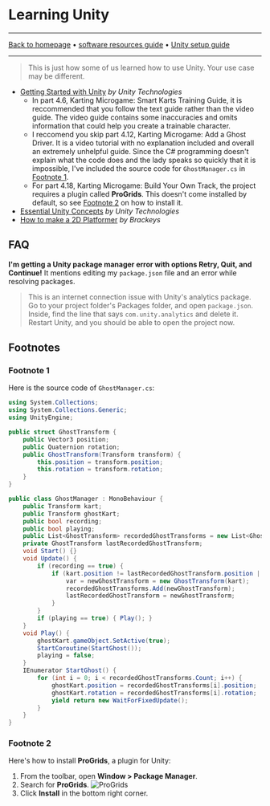 # Learning Unity

-----

[Back to homepage](../../..) • [software resources guide](..) • [Unity setup guide](..)

-----

> This is just how some of us learned how to use Unity. Your use case may be different.

* [Getting Started with Unity](https://learn.unity.com/course/getting-started-with-unity) *by Unity Technologies*
  * In part 4.6, Karting Microgame: Smart Karts Training Guide, it is reccommended that you follow the text guide rather than the video guide. The video guide contains some inaccuracies and omits information that could help you create a trainable character.
  * I reccomend you skip part 4.12, Karting Microgame: Add a Ghost Driver. It is a video tutorial with no explanation included and overall an extremely unhelpful guide. Since the C# programming doesn't explain what the code does and the lady speaks so quickly that it is impossible, I've included the source code for `GhostManager.cs` in [Footnote 1](#footnote-1).
  * For part 4.18, Karting Microgame: Build Your Own Track, the project requires a plugin called **ProGrids**. This doesn't come installed by default, so see [Footnote 2](#footnote-2) on how to install it.
* [Essential Unity Concepts](https://learn.unity.com/tutorial/essential-unity-concepts) *by Unity Technologies*
* [How to make a 2D Platformer](https://www.youtube.com/playlist?list=PLPV2KyIb3jR42oVBU6K2DIL6Y22Ry9J1c) *by Brackeys*

## FAQ

**I'm getting a Unity package manager error with options Retry, Quit, and Continue!** It mentions editing my `package.json` file and an error while resolving packages.

> This is an internet connection issue with Unity's analytics package. Go to your project folder's Packages folder, and open `package.json`. Inside, find the line that says `com.unity.analytics` and delete it. Restart Unity, and you should be able to open the project now.

## Footnotes

### Footnote 1

Here is the source code of `GhostManager.cs`:

```csharp
using System.Collections;
using System.Collections.Generic;
using UnityEngine;

public struct GhostTransform {
    public Vector3 position;
    public Quaternion rotation;
    public GhostTransform(Transform transform) {
        this.position = transform.position;
        this.rotation = transform.rotation;
    }
}

public class GhostManager : MonoBehaviour {
    public Transform kart;
    public Transform ghostKart;
    public bool recording;
    public bool playing;
    public List<GhostTransform> recordedGhostTransforms = new List<GhostTransform>();
    private GhostTransform lastRecordedGhostTransform;
    void Start() {}
    void Update() {
        if (recording == true) {
            if (kart.position != lastRecordedGhostTransform.position || kart.rotation != lastRecordedGhostTransform.rotation) {
                var = newGhostTransform = new GhostTransform(kart);
                recordedGhostTransforms.Add(newGhostTransform);
                lastRecordedGhostTransform = newGhostTransform;
            }
        }
        if (playing == true) { Play(); }
    }
    void Play() {
        ghostKart.gameObject.SetActive(true);
        StartCoroutine(StartGhost());
        playing = false;
    }
    IEnumerator StartGhost() {
        for (int i = 0; i < recordedGhostTransforms.Count; i++) {
            ghostKart.position = recordedGhostTransforms[i].position;
            ghostKart.rotation = recordedGhostTransforms[i].rotation;
            yield return new WaitForFixedUpdate();
        }
    }
}

```

### Footnote 2

Here's how to install **ProGrids**, a plugin for Unity:

1. From the toolbar, open **Window > Package Manager**.
2. Search for **ProGrids**.
   ![ProGrids](https://i.imgur.com/3x0RPe6.png)
3. Click **Install** in the bottom right corner.
